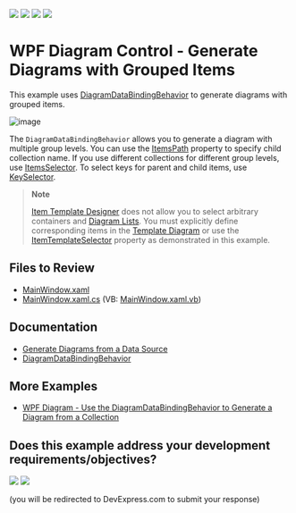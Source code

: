 <!-- default badges list -->
![](https://img.shields.io/endpoint?url=https://codecentral.devexpress.com/api/v1/VersionRange/205897262/24.2.1%2B)
[![](https://img.shields.io/badge/Open_in_DevExpress_Support_Center-FF7200?style=flat-square&logo=DevExpress&logoColor=white)](https://supportcenter.devexpress.com/ticket/details/T828518)
[![](https://img.shields.io/badge/📖_How_to_use_DevExpress_Examples-e9f6fc?style=flat-square)](https://docs.devexpress.com/GeneralInformation/403183)
[![](https://img.shields.io/badge/💬_Leave_Feedback-feecdd?style=flat-square)](#does-this-example-address-your-development-requirementsobjectives)
<!-- default badges end -->

# WPF Diagram Control - Generate Diagrams with Grouped Items

This example uses [DiagramDataBindingBehavior](https://docs.devexpress.com/WPF/DevExpress.Xpf.Diagram.DiagramDataBindingBehavior) to generate diagrams with grouped items.

![image](https://github.com/DevExpress-Examples/wpf-generate-diagram-with-grouped-items/assets/65009440/177712fa-3b7f-40ab-ac5e-3415e35744c3)

The `DiagramDataBindingBehavior` allows you to generate a diagram with multiple group levels. You can use the [ItemsPath](https://docs.devexpress.com/WPF/DevExpress.Xpf.Diagram.DiagramDataBindingBehaviorBase.ItemsPath) property to specify child collection name. If you use different collections for different group levels, use [ItemsSelector](https://docs.devexpress.com/WPF/DevExpress.Xpf.Diagram.DiagramDataBindingBehaviorBase.ItemsSelector). To select keys for parent and child items, use [KeySelector](https://docs.devexpress.com/WPF/DevExpress.Xpf.Diagram.DiagramDataBindingBehaviorBase.KeySelector).

> **Note**
>
> [Item Template Designer](https://docs.devexpress.com/WPF/117615/controls-and-libraries/diagram-control/data-binding/item-template-designer) does not allow you to select arbitrary containers and [Diagram Lists](https://docs.devexpress.com/WPF/DevExpress.Xpf.Diagram.DiagramList). You must explicitly define corresponding items in the [Template Diagram](https://docs.devexpress.com/WPF/DevExpress.Xpf.Diagram.DiagramDataBindingBehaviorBase.TemplateDiagram) or use the [ItemTemplateSelector](https://docs.devexpress.com/WPF/DevExpress.Xpf.Diagram.DiagramDataBindingBehaviorBase.ItemTemplateSelector) property as demonstrated in this example.

## Files to Review

- [MainWindow.xaml](./CS/DiagramNestedItemsExample/MainWindow.xaml)
- [MainWindow.xaml.cs](./CS/DiagramNestedItemsExample/MainWindow.xaml.cs) (VB: [MainWindow.xaml.vb](./VB/DiagramNestedItemsExample/MainWindow.xaml.vb))

## Documentation

* [Generate Diagrams from a Data Source](https://docs.devexpress.com/WPF/118578/controls-and-libraries/diagram-control/data-binding/generating-diagrams-from-a-data-source)
* [DiagramDataBindingBehavior](https://docs.devexpress.com/WPF/DevExpress.Xpf.Diagram.DiagramDataBindingBehavior)

## More Examples

* [WPF Diagram - Use the DiagramDataBindingBehavior to Generate a Diagram from a Collection](https://github.com/DevExpress-Examples/wpf-diagram-use-diagramdatabindingbehavior-to-generate-diagram-from-collection)
<!-- feedback -->
## Does this example address your development requirements/objectives?

[<img src="https://www.devexpress.com/support/examples/i/yes-button.svg"/>](https://www.devexpress.com/support/examples/survey.xml?utm_source=github&utm_campaign=wpf-generate-diagram-with-grouped-items&~~~was_helpful=yes) [<img src="https://www.devexpress.com/support/examples/i/no-button.svg"/>](https://www.devexpress.com/support/examples/survey.xml?utm_source=github&utm_campaign=wpf-generate-diagram-with-grouped-items&~~~was_helpful=no)

(you will be redirected to DevExpress.com to submit your response)
<!-- feedback end -->
